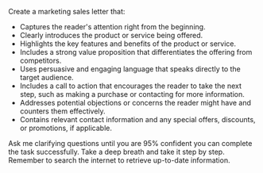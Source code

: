 Create a marketing sales letter that:

- Captures the reader's attention right from the beginning.
- Clearly introduces the product or service being offered.
- Highlights the key features and benefits of the product or service.
- Includes a strong value proposition that differentiates the offering from competitors.
- Uses persuasive and engaging language that speaks directly to the target audience.
- Includes a call to action that encourages the reader to take the next step, such as making a purchase or contacting for more information.
- Addresses potential objections or concerns the reader might have and counters them effectively.
- Contains relevant contact information and any special offers, discounts, or promotions, if applicable.

Ask me clarifying questions until you are 95% confident you can complete the task successfully. Take a deep breath and take it step by step. Remember to search the internet to retrieve up-to-date information.